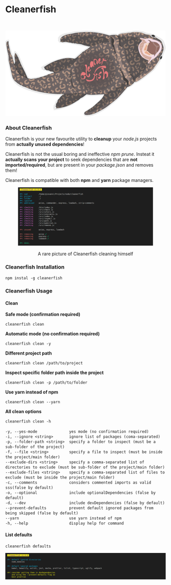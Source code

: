 # Cleanerfish

<br>
<p align="center" width="80%" height="auto">
  <img src="./image.png" alt="cleanerfish screenshot"/>
</p>

### About Cleanerfish

Cleanerfish is your new favourite utility to **cleanup** your _node.js_ projects
from **actually unused dependencies**!

Cleanerfish is not the usual boring and ineffective _npm prune_. Insteat it
**actually scans your project** to seek dependencies that are **not
imported/required**, but are present in your _package.json_ and removes them!

Cleanerfish is compatible with both **npm** and **yarn** package managers.

<!-- <p align="center">A rare picture of Cleanerfish cleaning himself:<p>
<p align="center">
  <img src="./screenshot_clean.png" alt="cleanerfish clean screenshot"/>
</p> -->

<figure align="center">
     <img src="./screenshot_clean.png"/>
     <figcaption>
          <p>A rare picture of Cleanerfish cleaning himself</p>
     </figcaption>
 </figure>

### Cleanerfish Installation

```
npm instal -g cleanerfish
```

### Cleanerfish Usage

#### Clean

**Safe mode (confirmation required)**

```
cleanerfish clean
```

**Automatic mode (no confirmation required)**

```
cleanerfish clean -y
```

**Different project path**

```
cleanerfish clean /path/to/project
```

**Inspect specific folder path inside the project**

```
cleanerfish clean -p /path/to/folder
```

**Use yarn instead of npm**

```
cleanerfish clean --yarn
```

**All clean options**

```
cleanerfish clean -h

-y, --yes-mode              yes mode (no confirmation required)
-i, --ignore <string>       ignore list of packages (coma-separated)
-p, --folder-path <string>  specify a folder to inspect (must be a sub-folder of the project)
-f, --file <string>         specify a file to inspect (must be inside the project/main folder)
--exclude-dirs <string>     specify a comma-separated list of directories to exclude (must be sub-folder of the project/main folder)
--exclude-files <string>    specify a comma-separated list of files to exclude (must be inside the project/main folder)
-c, --comments              considers commented imports as valid sss(false by default)
-o, --optional              include optionalDependencies (false by default)
-d, --dev                   include devDependencies (false by default)
--prevent-defaults          prevent default ignored packages from being skipped (false by default)
--yarn                      use yarn instead of npm
-h, --help                  display help for command
```

#### List defaults

```
cleanerfish defaults
```

<p align="center">
  <img src="./screenshots_defaults.png" alt="cleanerfish defaults screenshot"/>
</p>
